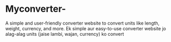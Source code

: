 # Myconverter-
A simple and user-friendly converter website to convert units like length, weight, currency, and more.   Ek simple aur easy-to-use converter website jo alag-alag units (jaise lambi, wajan, currency) ko convert
